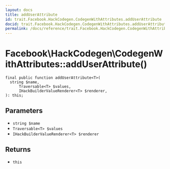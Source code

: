 ```yaml
---
layout: docs
title: addUserAttribute
id: trait.Facebook.HackCodegen.CodegenWithAttributes.addUserAttribute
docid: trait.Facebook.HackCodegen.CodegenWithAttributes.addUserAttribute
permalink: /docs/reference/trait.Facebook.HackCodegen.CodegenWithAttributes.addUserAttribute/
---
```

# Facebook\\HackCodegen\\CodegenWithAttributes::addUserAttribute()




``` Hack
final public function addUserAttribute<T>(
  string $name,
      Traversable<T> $values,
      IHackBuilderValueRenderer<T> $renderer,
): this;
```




## Parameters




+ ` string $name `
+ ` Traversable<T> $values `
+ ` IHackBuilderValueRenderer<T> $renderer `




## Returns




* ` this `